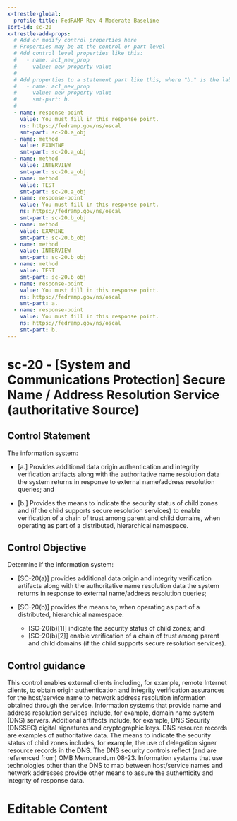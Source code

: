 ```yaml
---
x-trestle-global:
  profile-title: FedRAMP Rev 4 Moderate Baseline
sort-id: sc-20
x-trestle-add-props:
  # Add or modify control properties here
  # Properties may be at the control or part level
  # Add control level properties like this:
  #   - name: ac1_new_prop
  #     value: new property value
  #
  # Add properties to a statement part like this, where "b." is the label of the target statement part
  #   - name: ac1_new_prop
  #     value: new property value
  #     smt-part: b.
  #
  - name: response-point
    value: You must fill in this response point.
    ns: https://fedramp.gov/ns/oscal
    smt-part: sc-20.a_obj
  - name: method
    value: EXAMINE
    smt-part: sc-20.a_obj
  - name: method
    value: INTERVIEW
    smt-part: sc-20.a_obj
  - name: method
    value: TEST
    smt-part: sc-20.a_obj
  - name: response-point
    value: You must fill in this response point.
    ns: https://fedramp.gov/ns/oscal
    smt-part: sc-20.b_obj
  - name: method
    value: EXAMINE
    smt-part: sc-20.b_obj
  - name: method
    value: INTERVIEW
    smt-part: sc-20.b_obj
  - name: method
    value: TEST
    smt-part: sc-20.b_obj
  - name: response-point
    value: You must fill in this response point.
    ns: https://fedramp.gov/ns/oscal
    smt-part: a.
  - name: response-point
    value: You must fill in this response point.
    ns: https://fedramp.gov/ns/oscal
    smt-part: b.
---
```


# sc-20 - \[System and Communications Protection\] Secure Name / Address Resolution Service (authoritative Source)

## Control Statement

The information system:

- \[a.\] Provides additional data origin authentication and integrity verification artifacts along with the authoritative name resolution data the system returns in response to external name/address resolution queries; and

- \[b.\] Provides the means to indicate the security status of child zones and (if the child supports secure resolution services) to enable verification of a chain of trust among parent and child domains, when operating as part of a distributed, hierarchical namespace.

## Control Objective

Determine if the information system:

- \[SC-20(a)\] provides additional data origin and integrity verification artifacts along with the authoritative name resolution data the system returns in response to external name/address resolution queries;

- \[SC-20(b)\] provides the means to, when operating as part of a distributed, hierarchical namespace:

  - \[SC-20(b)[1]\] indicate the security status of child zones; and
  - \[SC-20(b)[2]\] enable verification of a chain of trust among parent and child domains (if the child supports secure resolution services).

## Control guidance

This control enables external clients including, for example, remote Internet clients, to obtain origin authentication and integrity verification assurances for the host/service name to network address resolution information obtained through the service. Information systems that provide name and address resolution services include, for example, domain name system (DNS) servers. Additional artifacts include, for example, DNS Security (DNSSEC) digital signatures and cryptographic keys. DNS resource records are examples of authoritative data. The means to indicate the security status of child zones includes, for example, the use of delegation signer resource records in the DNS. The DNS security controls reflect (and are referenced from) OMB Memorandum 08-23. Information systems that use technologies other than the DNS to map between host/service names and network addresses provide other means to assure the authenticity and integrity of response data.

# Editable Content

<!-- Make additions and edits below -->
<!-- The above represents the contents of the control as received by the profile, prior to additions. -->
<!-- If the profile makes additions to the control, they will appear below. -->
<!-- The above markdown may not be edited but you may edit the content below, and/or introduce new additions to be made by the profile. -->
<!-- If there is a yaml header at the top, parameter values may be edited. Use --set-parameters to incorporate the changes during assembly. -->
<!-- The content here will then replace what is in the profile for this control, after running profile-assemble. -->
<!-- The added parts in the profile for this control are below.  You may edit them and/or add new ones. -->
<!-- Each addition must have a heading either of the form ## Control my_addition_name -->
<!-- or ## Part a. (where the a. refers to one of the control statement labels.) -->
<!-- "## Control" parts are new parts added after the statement part. -->
<!-- "## Part" parts are new parts added into the top-level statement part with that label. -->
<!-- Subparts may be added with nested hash levels of the form ### My Subpart Name -->
<!-- underneath the parent ## Control or ## Part being added -->
<!-- See https://ibm.github.io/compliance-trestle/tutorials/ssp_profile_catalog_authoring/ssp_profile_catalog_authoring for guidance. -->
